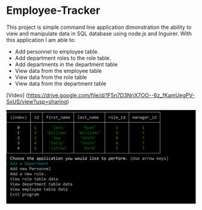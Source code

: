 # Employee-Tracker

This project is simple command line application dimonstration the ability to view and manipulate
data in SQL database using node.js and Inguirer. With this application I am able to:

- Add personnel to employee table.
- Add department roles to the role table.
- Add departments in the department table
- View data from the employee table
- View data from the role table
- View data from the department table

[Video] (https://drive.google.com/file/d/1F5n7D3NrjX7OO--6z_fKamUegPV-SxUS/view?usp=sharing)

![Screen Shot ](assets/empTrack.PNG)
